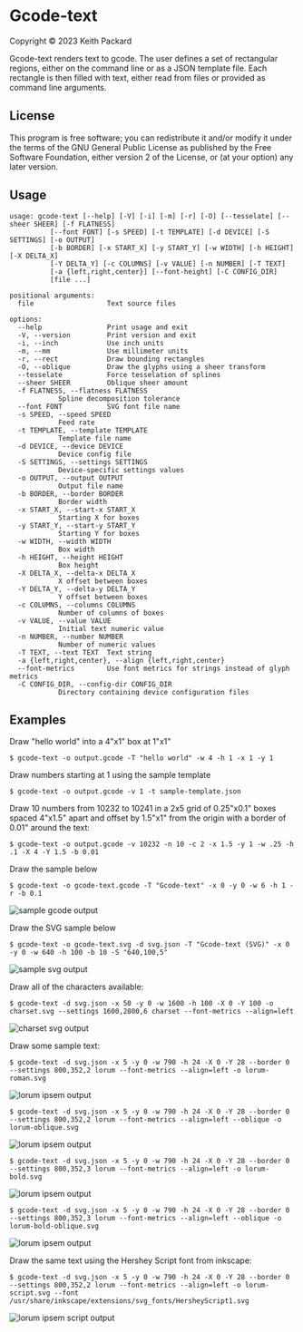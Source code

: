 # Gcode-text
Copyright © 2023 Keith Packard

Gcode-text renders text to gcode. The user defines a set of
rectangular regions, either on the command line or as a JSON template
file. Each rectangle is then filled with text, either read from files
or provided as command line arguments.

## License

This program is free software; you can redistribute it and/or modify
it under the terms of the GNU General Public License as published by
the Free Software Foundation, either version 2 of the License, or
(at your option) any later version.

## Usage

	usage: gcode-text [--help] [-V] [-i] [-m] [-r] [-O] [--tesselate] [--sheer SHEER] [-f FLATNESS]
			  [--font FONT] [-s SPEED] [-t TEMPLATE] [-d DEVICE] [-S SETTINGS] [-o OUTPUT]
			  [-b BORDER] [-x START_X] [-y START_Y] [-w WIDTH] [-h HEIGHT] [-X DELTA_X]
			  [-Y DELTA_Y] [-c COLUMNS] [-v VALUE] [-n NUMBER] [-T TEXT]
			  [-a {left,right,center}] [--font-height] [-C CONFIG_DIR]
			  [file ...]

	positional arguments:
	  file                  Text source files

	options:
	  --help                Print usage and exit
	  -V, --version         Print version and exit
	  -i, --inch            Use inch units
	  -m, --mm              Use millimeter units
	  -r, --rect            Draw bounding rectangles
	  -O, --oblique         Draw the glyphs using a sheer transform
	  --tesselate           Force tesselation of splines
	  --sheer SHEER         Oblique sheer amount
	  -f FLATNESS, --flatness FLATNESS
				Spline decomposition tolerance
	  --font FONT           SVG font file name
	  -s SPEED, --speed SPEED
				Feed rate
	  -t TEMPLATE, --template TEMPLATE
				Template file name
	  -d DEVICE, --device DEVICE
				Device config file
	  -S SETTINGS, --settings SETTINGS
				Device-specific settings values
	  -o OUTPUT, --output OUTPUT
				Output file name
	  -b BORDER, --border BORDER
				Border width
	  -x START_X, --start-x START_X
				Starting X for boxes
	  -y START_Y, --start-y START_Y
				Starting Y for boxes
	  -w WIDTH, --width WIDTH
				Box width
	  -h HEIGHT, --height HEIGHT
				Box height
	  -X DELTA_X, --delta-x DELTA_X
				X offset between boxes
	  -Y DELTA_Y, --delta-y DELTA_Y
				Y offset between boxes
	  -c COLUMNS, --columns COLUMNS
				Number of columns of boxes
	  -v VALUE, --value VALUE
				Initial text numeric value
	  -n NUMBER, --number NUMBER
				Number of numeric values
	  -T TEXT, --text TEXT  Text string
	  -a {left,right,center}, --align {left,right,center}
	  --font-metrics        Use font metrics for strings instead of glyph metrics
	  -C CONFIG_DIR, --config-dir CONFIG_DIR
				Directory containing device configuration files

## Examples

Draw "hello world" into a 4"x1" box at 1"x1"

	$ gcode-text -o output.gcode -T "hello world" -w 4 -h 1 -x 1 -y 1

Draw numbers starting at 1 using the sample template

	$ gcode-text -o output.gcode -v 1 -t sample-template.json

Draw 10 numbers from 10232 to 10241 in a 2x5 grid of 0.25"x0.1" boxes
spaced 4"x1.5" apart and offset by 1.5"x1" from the origin with a
border of 0.01" around the text:

	$ gcode-text -o output.gcode -v 10232 -n 10 -c 2 -x 1.5 -y 1 -w .25 -h .1 -X 4 -Y 1.5 -b 0.01

Draw the sample below

	$ gcode-text -o gcode-text.gcode -T "Gcode-text" -x 0 -y 0 -w 6 -h 1 -r -b 0.1

![sample gcode output](https://github.com/keith-packard/gcode-text/raw/main/gcode-text.png)
 
Draw the SVG sample below

	$ gcode-text -o gcode-text.svg -d svg.json -T "Gcode-text (SVG)" -x 0 -y 0 -w 640 -h 100 -b 10 -S "640,100,5"

![sample svg output](https://github.com/keith-packard/gcode-text/raw/main/gcode-text.svg)

Draw all of the characters available:

	$ gcode-text -d svg.json -x 50 -y 0 -w 1600 -h 100 -X 0 -Y 100 -o charset.svg --settings 1600,2800,6 charset --font-metrics --align=left

![charset svg output](https://github.com/keith-packard/gcode-text/raw/main/charset.svg)

Draw some sample text:

	$ gcode-text -d svg.json -x 5 -y 0 -w 790 -h 24 -X 0 -Y 28 --border 0 --settings 800,352,2 lorum --font-metrics --align=left -o lorum-roman.svg

![lorum ipsem output](https://github.com/keith-packard/gcode-text/raw/main/lorum-roman.svg)
 
	$ gcode-text -d svg.json -x 5 -y 0 -w 790 -h 24 -X 0 -Y 28 --border 0 --settings 800,352,2 lorum --font-metrics --align=left --oblique -o lorum-oblique.svg

![lorum ipsem output](https://github.com/keith-packard/gcode-text/raw/main/lorum-oblique.svg)

	$ gcode-text -d svg.json -x 5 -y 0 -w 790 -h 24 -X 0 -Y 28 --border 0 --settings 800,352,3 lorum --font-metrics --align=left -o lorum-bold.svg

![lorum ipsem output](https://github.com/keith-packard/gcode-text/raw/main/lorum-bold.svg)
 
	$ gcode-text -d svg.json -x 5 -y 0 -w 790 -h 24 -X 0 -Y 28 --border 0 --settings 800,352,3 lorum --font-metrics --align=left --oblique -o lorum-bold-oblique.svg

![lorum ipsem output](https://github.com/keith-packard/gcode-text/raw/main/lorum-bold-oblique.svg)
 
Draw the same text using the Hershey Script font from inkscape:

	$ gcode-text -d svg.json -x 5 -y 0 -w 790 -h 24 -X 0 -Y 28 --border 0 --settings 800,352,2 lorum --font-metrics --align=left -o lorum-script.svg --font /usr/share/inkscape/extensions/svg_fonts/HersheyScript1.svg

![lorum ipsem script output](https://github.com/keith-packard/gcode-text/raw/main/lorum-script.svg)
